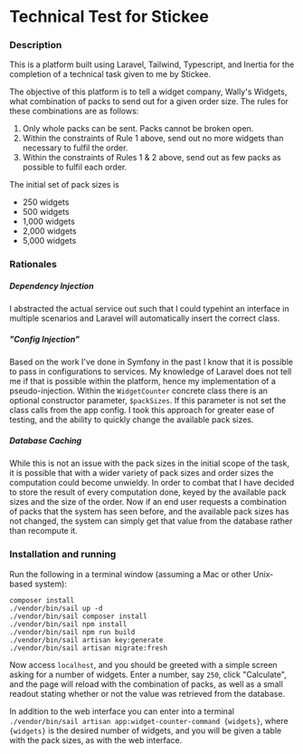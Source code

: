 # Technical Test for Stickee

### Description

This is a platform built using Laravel, Tailwind, Typescript, and Inertia for the completion of a technical task given to me by Stickee.

The objective of this platform is to tell a widget company, Wally's Widgets, what combination of packs to send out for a given order size.
The rules for these combinations are as follows:

1. Only whole packs can be sent. Packs cannot be broken open.
2. Within the constraints of Rule 1 above, send out no more widgets than necessary to fulfil
   the order.
3. Within the constraints of Rules 1 & 2 above, send out as few packs as possible to fulfil each
   order.

The initial set of pack sizes is

- 250 widgets
- 500 widgets
- 1,000 widgets
- 2,000 widgets
- 5,000 widgets

### Rationales

##### Dependency Injection

I abstracted the actual service out such that I could typehint an interface in multiple scenarios and Laravel will automatically insert the correct class.

##### "Config Injection"

Based on the work I've done in Symfony in the past I know that it is possible to pass in configurations to services.
My knowledge of Laravel does not tell me if that is possible within the platform, hence my implementation of a pseudo-injection.
Within the `WidgetCounter` concrete class there is an optional constructor parameter, `$packSizes`.
If this parameter is not set the class calls from the app config.
I took this approach for greater ease of testing, and the ability to quickly change the available pack sizes.

##### Database Caching

While this is not an issue with the pack sizes in the initial scope of the task, it is possible that with a wider variety of pack sizes and order sizes the computation could become unwieldy.
In order to combat that I have decided to store the result of every computation done, keyed by the available pack sizes and the size of the order.
Now if an end user requests a combination of packs that the system has seen before, and the available pack sizes has not changed, the system can simply get that value from the database rather than recompute it.

### Installation and running

Run the following in a terminal window (assuming a Mac or other Unix-based system):

```shell
composer install
./vendor/bin/sail up -d
./vendor/bin/sail composer install
./vendor/bin/sail npm install
./vendor/bin/sail npm run build
./vendor/bin/sail artisan key:generate
./vendor/bin/sail artisan migrate:fresh
```

Now access `localhost`, and you should be greeted with a simple screen asking for a number of widgets.
Enter a number, say `250`, click "Calculate", and the page will reload with the combination of packs, as well as a small readout stating whether or not the value was retrieved from the database.

In addition to the web interface you can enter into a terminal `./vendor/bin/sail artisan app:widget-counter-command {widgets}`, where `{widgets}` is the desired number of widgets, and you will be given a table with the pack sizes, as with the web interface.
